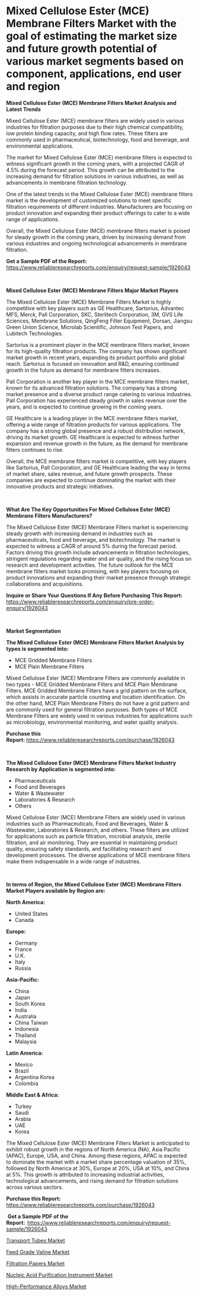 <p><h1>Mixed Cellulose Ester (MCE) Membrane Filters Market with the goal of estimating the market size and future growth potential of various market segments based on component, applications, end user and region</h1></p><p><strong>Mixed Cellulose Ester (MCE) Membrane Filters Market Analysis and Latest Trends</strong></p>
<p><p>Mixed Cellulose Ester (MCE) membrane filters are widely used in various industries for filtration purposes due to their high chemical compatibility, low protein binding capacity, and high flow rates. These filters are commonly used in pharmaceutical, biotechnology, food and beverage, and environmental applications.</p><p>The market for Mixed Cellulose Ester (MCE) membrane filters is expected to witness significant growth in the coming years, with a projected CAGR of 4.5% during the forecast period. This growth can be attributed to the increasing demand for filtration solutions in various industries, as well as advancements in membrane filtration technology.</p><p>One of the latest trends in the Mixed Cellulose Ester (MCE) membrane filters market is the development of customized solutions to meet specific filtration requirements of different industries. Manufacturers are focusing on product innovation and expanding their product offerings to cater to a wide range of applications.</p><p>Overall, the Mixed Cellulose Ester (MCE) membrane filters market is poised for steady growth in the coming years, driven by increasing demand from various industries and ongoing technological advancements in membrane filtration.</p></p>
<p><strong>Get a Sample PDF of the Report:&nbsp;</strong> <a href="https://www.reliableresearchreports.com/enquiry/request-sample/1926043">https://www.reliableresearchreports.com/enquiry/request-sample/1926043</a></p>
<p>&nbsp;</p>
<p><strong>Mixed Cellulose Ester (MCE) Membrane Filters Major Market Players</strong></p>
<p><p>The Mixed Cellulose Ester (MCE) Membrane Filters Market is highly competitive with key players such as GE Healthcare, Sartorius, Advantec MFS, Merck, Pall Corporation, SKC, Sterlitech Corporation, 3M, GVS Life Sciences, Membrane Solutions, QingFeng Filter Equipment, Dorsan, Jiangsu Green Union Science, Microlab Scientific, Johnson Test Papers, and Lubitech Technologies.</p><p>Sartorius is a prominent player in the MCE membrane filters market, known for its high-quality filtration products. The company has shown significant market growth in recent years, expanding its product portfolio and global reach. Sartorius is focused on innovation and R&D, ensuring continued growth in the future as demand for membrane filters increases.</p><p>Pall Corporation is another key player in the MCE membrane filters market, known for its advanced filtration solutions. The company has a strong market presence and a diverse product range catering to various industries. Pall Corporation has experienced steady growth in sales revenue over the years, and is expected to continue growing in the coming years.</p><p>GE Healthcare is a leading player in the MCE membrane filters market, offering a wide range of filtration products for various applications. The company has a strong global presence and a robust distribution network, driving its market growth. GE Healthcare is expected to witness further expansion and revenue growth in the future, as the demand for membrane filters continues to rise.</p><p>Overall, the MCE membrane filters market is competitive, with key players like Sartorius, Pall Corporation, and GE Healthcare leading the way in terms of market share, sales revenue, and future growth prospects. These companies are expected to continue dominating the market with their innovative products and strategic initiatives.</p></p>
<p>&nbsp;</p>
<p><strong>What Are The Key Opportunities For Mixed Cellulose Ester (MCE) Membrane Filters Manufacturers?</strong></p>
<p><p>The Mixed Cellulose Ester (MCE) Membrane Filters market is experiencing steady growth with increasing demand in industries such as pharmaceuticals, food and beverage, and biotechnology. The market is expected to witness a CAGR of around 5% during the forecast period. Factors driving this growth include advancements in filtration technologies, stringent regulations regarding water and air quality, and the rising focus on research and development activities. The future outlook for the MCE membrane filters market looks promising, with key players focusing on product innovations and expanding their market presence through strategic collaborations and acquisitions.</p></p>
<p><strong>Inquire or Share Your Questions If Any Before Purchasing This Report:</strong> <a href="https://www.reliableresearchreports.com/enquiry/pre-order-enquiry/1926043">https://www.reliableresearchreports.com/enquiry/pre-order-enquiry/1926043</a></p>
<p>&nbsp;</p>
<p><strong>Market Segmentation</strong></p>
<p><strong>The Mixed Cellulose Ester (MCE) Membrane Filters Market Analysis by types is segmented into:</strong></p>
<p><ul><li>MCE Gridded Membrane Filters</li><li>MCE Plain Membrane Filters</li></ul></p>
<p><p>Mixed Cellulose Ester (MCE) Membrane Filters are commonly available in two types - MCE Gridded Membrane Filters and MCE Plain Membrane Filters. MCE Gridded Membrane Filters have a grid pattern on the surface, which assists in accurate particle counting and location identification. On the other hand, MCE Plain Membrane Filters do not have a grid pattern and are commonly used for general filtration purposes. Both types of MCE Membrane Filters are widely used in various industries for applications such as microbiology, environmental monitoring, and water quality analysis.</p></p>
<p><strong>Purchase this Report:&nbsp;</strong><a href="https://www.reliableresearchreports.com/purchase/1926043">https://www.reliableresearchreports.com/purchase/1926043</a></p>
<p>&nbsp;</p>
<p><strong>The Mixed Cellulose Ester (MCE) Membrane Filters Market Industry Research by Application is segmented into:</strong></p>
<p><ul><li>Pharmaceuticals</li><li>Food and Beverages</li><li>Water & Wastewater</li><li>Laboratories & Research</li><li>Others</li></ul></p>
<p><p>Mixed Cellulose Ester (MCE) Membrane Filters are widely used in various industries such as Pharmaceuticals, Food and Beverages, Water & Wastewater, Laboratories & Research, and others. These filters are utilized for applications such as particle filtration, microbial analysis, sterile filtration, and air monitoring. They are essential in maintaining product quality, ensuring safety standards, and facilitating research and development processes. The diverse applications of MCE membrane filters make them indispensable in a wide range of industries.</p></p>
<p>&nbsp;</p>
<p><strong>In terms of Region, the Mixed Cellulose Ester (MCE) Membrane Filters Market Players available by Region are:</strong></p>
<p>
    <p> <strong> North America: </strong>
        <ul>
            <li>United States</li>
            <li>Canada</li>
        </ul>
        </p> 
    <p> <strong> Europe: </strong>
        <ul>
            <li>Germany</li>
            <li>France</li>
            <li>U.K.</li>
            <li>Italy</li>
            <li>Russia</li>
        </ul>
        </p> 
    <p> <strong> Asia-Pacific: </strong>
        <ul>
            <li>China</li>
            <li>Japan</li>
            <li>South Korea</li>
            <li>India</li>
            <li>Australia</li>
            <li>China Taiwan</li>
            <li>Indonesia</li>
            <li>Thailand</li>
            <li>Malaysia</li>
        </ul>
        </p> 
    <p> <strong> Latin America: </strong>
        <ul>
            <li>Mexico</li>
            <li>Brazil</li>
            <li>Argentina Korea</li>
            <li>Colombia</li>
        </ul>
        </p> 
    <p> <strong> Middle East & Africa: </strong>
        <ul>
            <li>Turkey</li>
            <li>Saudi</li>
            <li>Arabia</li>
            <li>UAE</li>
            <li>Korea</li>
        </ul>
    </p>
    </p>
<p><p>The Mixed Cellulose Ester (MCE) Membrane Filters Market is anticipated to exhibit robust growth in the regions of North America (NA), Asia Pacific (APAC), Europe, USA, and China. Among these regions, APAC is expected to dominate the market with a market share percentage valuation of 35%, followed by North America at 30%, Europe at 20%, USA at 10%, and China at 5%. This growth is attributed to increasing industrial activities, technological advancements, and rising demand for filtration solutions across various sectors.</p></p>
<p><strong>Purchase this Report: </strong><a href="https://www.reliableresearchreports.com/purchase/1926043">https://www.reliableresearchreports.com/purchase/1926043</a></p>
<p>&nbsp;<strong>Get a Sample PDF of the Report:&nbsp;&nbsp;</strong><a href="https://www.reliableresearchreports.com/enquiry/request-sample/1926043">https://www.reliableresearchreports.com/enquiry/request-sample/1926043</a></p>
<p><strong></strong></p>
<p><p><a href="https://view.publitas.com/reportprime-1/transport-tubes-market-size-share-trends-analysis-report-by-application-regional-outlook-competitive-strategies-and-segment-forecasts-2024-2031/">Transport Tubes Market</a></p><p><a href="https://woozy-pyroraptor-a1f.notion.site/Global-Feed-Grade-Valine-Market-Size-and-Market-Trends-Insights-and-Projections-from-2024-to-2031-e3def9106e8d481285a5ce434d0e301b">Feed Grade Valine Market</a></p><p><a href="https://github.com/jj19131/Market-Research-Report-List-1/blob/main/filtration-papers-market.md">Filtration Papers Market</a></p><p><a href="https://github.com/jodemen/Market-Research-Report-List-1/blob/main/nucleic-acid-purification-instrument-market.md">Nucleic Acid Purification Instrument Market</a></p><p><a href="https://rainy-horn-d69.notion.site/High-Performance-Alloys-Market-Size-Market-Trends-and-Growth-Outlook-forecasted-for-period-from-20-66e557f126564a08b1dd93e94d36ffc6">High-Performance Alloys Market</a></p></p>